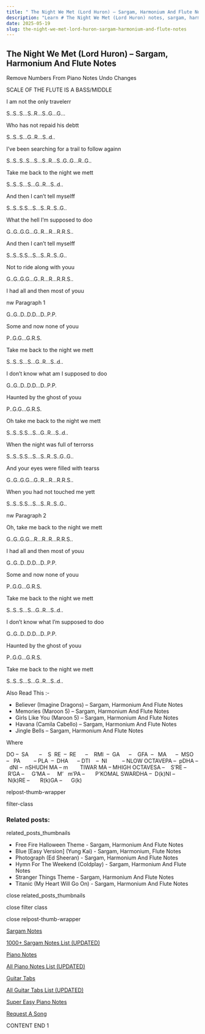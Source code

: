 ```yaml
---
title: " The Night We Met (Lord Huron) – Sargam, Harmonium And Flute Notes"
description: "Learn # The Night We Met (Lord Huron) notes, sargam, harmonium notations and flute notes. Easy step-by-step tutorial for beginners."
date: 2025-05-19
slug: the-night-we-met-lord-huron-sargam-harmonium-and-flute-notes
---
```


## The Night We Met (Lord Huron) – Sargam, Harmonium And Flute Notes

Remove Numbers From Piano Notes
Undo Changes

SCALE OF THE FLUTE IS A BASS/MIDDLE

I am not the only travelerr

S..S..S…S..R…S..G…G…

Who has not repaid his debtt

S..S..S…G..R…S..d..

I’ve been searching for a trail to follow againn

S..S..S..S…S…S..R…S..G..G…R..G..

Take me back to the night we mett

S..S..S…S…G..R…S..d..

And then I can’t tell myselff

S..S..S.S…S…S..R..S..G..

What the hell I’m supposed to doo

G..G..G.G…G..R…R…R.R.S..

And then I can’t tell myselff

S..S..S.S…S…S..R..S..G..

Not to ride along with youu

G..G..G.G…G..R…R…R.R.S..

I had all and then most of youu

nw Paragraph 1

G..G..D..D.D…D..P.P.

Some and now none of youu

P..G.G…G.R.S.

Take me back to the night we mett

S..S..S…S…G..R…S..d..

I don’t know what am I supposed to doo

G..G..D..D.D…D..P.P.

Haunted by the ghost of youu

P..G.G…G.R.S.

Oh take me back to the night we mett

S..S..S.S…S…G..R…S..d..

When the night was full of terrorss

S..S..S.S…S…S..R..S..G..G..

And your eyes were filled with tearss

G..G..G.G…G..R…R…R.R.S..

When you had not touched me yett

S..S..S.S…S…S..R..S..G..

nw Paragraph 2

Oh, take me back to the night we mett

G..G..G.G…R…R..R…R.R.S..

I had all and then most of youu

G..G..D..D.D…D..P.P.

Some and now none of youu

P..G.G…G.R.S.

Take me back to the night we mett

S..S..S…S…G..R…S..d..

I don’t know what I’m supposed to doo

G..G..D..D.D…D..P.P.

Haunted by the ghost of youu

P..G.G…G.R.S.

Take me back to the night we mett

S..S..S…S…G..R…S..d..

Also Read This :-

- Believer (Imagine Dragons) – Sargam, Harmonium And Flute Notes
- Memories (Maroon 5) – Sargam, Harmonium And Flute Notes
- Girls Like You (Maroon 5) – Sargam, Harmonium And Flute Notes
- Havana (Camila Cabello) – Sargam, Harmonium And Flute Notes
- Jingle Bells – Sargam, Harmonium And Flute Notes

Where

DO –  SA       –    S  RE  –  RE      –    RMI  –  GA      –    GFA  –   MA      –  MSO  –   PA         – PLA  –  DHA      – DTI    –  NI          – NLOW OCTAVEPA –  pDHA –  dNI –  nSHUDH MA – m        TIWAR MA – MHIGH OCTAVESA –    S’RE –     R’GA –     G’MA –     M’   m’PA –       P’KOMAL SWARDHA –  D(k)NI –       N(k)RE –       R(k)GA –      G(k)

relpost-thumb-wrapper

filter-class

### Related posts:

related_posts_thumbnails

- Free Fire Halloween Theme - Sargam, Harmonium And Flute Notes
- Blue [Easy Version] (Yung Kai) - Sargam, Harmonium, Flute Notes
- Photograph (Ed Sheeran) - Sargam, Harmonium And Flute Notes
- Hymn For The Weekend (Coldplay) - Sargam, Harmonium And Flute Notes
- Stranger Things Theme - Sargam, Harmonium And Flute Notes
- Titanic (My Heart Will Go On) - Sargam, Harmonium And Flute Notes

close related_posts_thumbnails

close filter class

close relpost-thumb-wrapper

[Sargam Notes](/sargam-notes.html)

[1000+ Sargam Notes List (UPDATED)](/all-songs-list-sargam-notes.html)

[Piano Notes](/piano-notes.html)

[All Piano Notes List (UPDATED)](/all-songs-list-piano-notes.html)

[Guitar Tabs](/guitar-tabs.html)

[All Guitar Tabs List (UPDATED)](/all-songs-list-guitar-tabs.html)

[Super Easy Piano Notes](https://studywall.in/)

[Request A Song](/request-a-song.html)

CONTENT END 1
